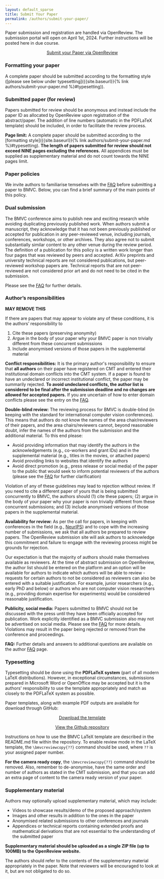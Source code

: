 ```yaml
---
layout: default_sparse
title: Submit Your Paper
permalink: /authors/submit-your-paper/
---
```



<p>Paper submission and registration are handled via OpenReview. The submission portal will open on April 1st, 2024. Further instructions will be posted here in due course.</p>

<!-- Paper registration is performed by registering as a user with OpenReview and entering a paper title and abstract. This will result in the allocation of a “paper ID”, which indicates registration is completed and should be used in preparation of the review copy. You will be able to make edits and upload new paper drafts until the final deadline. Submitted papers should be prepared according to the published specification for formatting and style. Please be sure to read both the formatting instructions and policies before submission. -->


<p style="text-align: center;"><a class="btn btn-primary" role="button" href="{{site.baseurl}}{% link authors/submit-your-pape.md %}">Submit your Paper via OpenReview</a></p>

<!--
<div class="alert mt-3 alert-info" style="">

{% include important_changes.html %}


</div>
-->

<h3>Formatting your paper</h3>

A complete paper should be submitted according to the formatting style ([please see below under typesetting]({{site.baseurl}}{% link authors/submit-your-paper.md %}#typesetting)). 

### Submitted paper (for review)

Papers submitted for review should be anonymous and instead include the paper ID as allocated by OpenReview upon registration of the abstract/paper. The addition of line numbers (automatic in the PDFLaTeX template) should be included, in order to facilitate the review process.

**Page limit:** A complete paper should be submitted according to the [formatting style]({{site.baseurl}}{% link authors/submit-your-paper.md %}#typesetting). **The length of papers submitted for review should not exceed NINE pages excluding the references.** All appendices must be supplied as supplementary material and do not count towards the NINE pages limit. 

### Paper policies

We invite authors to familiarise temselves with the <a title="Author guidelines policy" href="{{ site.baseurl }}{% link authors/faq.md %}">FAQ</a> before submitting a paper to BMVC. Below, you can find a brief summary of the main points of this policy.

<h3>Dual submission</h3>

<p> The BMVC conference aims to publish new and exciting research while avoiding duplicating previously published work. When authors submit a manuscript, they acknowledge that it has not been previously published or accepted for publication in any peer-reviewed venue, including journals, conferences, workshops, or other archives. They also agree not to submit substantially similar content to any other venue during the review period. The definition of a publication for this policy is a written work longer than four pages that was reviewed by peers and accepted. ArXiv preprints and university technical reports are not considered publications, but peer-reviewed workshop papers are. Technical reports that are not peer-reviewed are not considered prior art and do not need to be cited in the submission.</p>

Please see the <a title="Author guidelines" href="{{ site.baseurl }}{% link authors/faq.md %}">FAQ</a> for further details.</p>

<!-- <p style="text-align: center;"><a class="btn btn-primary" role="button" href="{{site.baseurl}}{% link authors/faq.md %}">Please check the FAQ</a></p> -->

<h3>Author&#8217;s responsibilities</h3>

**MAY REMOVE THIS**

<p>If there are papers that may appear to violate any of these conditions, it is the authors’ responsibility to</p>

<ol>
<li>Cite these papers (preserving anonymity)</li>
<li>Argue in the body of your paper why your BMVC paper is non trivially different from these concurrent submissions</li>
<li>Include anonymised versions of those papers in the supplemental material</li>
</ol>

<p><strong>Conflict responsibilities:</strong> It is the primary author's responsibility to ensure that <strong>all authors</strong> on their paper have registered on CMT and entered their institutional domain conflicts into the CMT system. If a paper is found to have an undeclared or incorrect institutional conflict, the paper may be summarily rejected. <strong>To avoid undeclared conflicts, the author list is considered to be final after the submission deadline and no changes are allowed for accepted papers.</strong> If you are uncertain of how to enter domain conflicts please see the entry on the <a title="FAQ" href="{{ site.baseurl }}{% link authors/faq.md %}">FAQ</a>.
</p>



<!--<p><strong>Entering Domain Conflicts:</strong></p>-->




<p><strong> Double-blind review:</strong> The reviewing process for BMVC is double-blind (in keeping with the standard for international computer vision conferences). 
This means that authors do not know the names of the area chair/reviewers of their papers, and the area chairs/reviewers cannot, beyond reasonable doubt, infer the names of the authors from the submission and the additional material. To this end please:</p>
<ul>
<li>Avoid providing information that may identify the authors in the acknowledgements (e.g., co-workers and grant IDs) and in the supplemental material (e.g., titles in the movies, or attached papers)</li>
<li>Avoid providing links to websites that identify the authors</li>
<li>Avoid direct promotion (e.g., press release or social media) of the paper to the public that would seek to inform potential reviewers of the authors (please see the <a title="FAQ" href="{{ site.baseurl }}{% link authors/faq.md %}">FAQ</a> for further clarification)</li>
</ul>

<p>Violation of any of these guidelines may lead to rejection without review. If you need to cite a different paper of yours that is being submitted concurrently to BMVC, the authors should (1) cite these papers; (2) argue in the body of your paper why your paper is non trivially different from these concurrent submissions; and (3) include anonymised versions of those papers in the supplemental material. 
</p>

<p>
<strong>Availability for review:</strong> As per the call for papers, in keeping with conferences in the field (e.g., <a href="https://medium.com/@NeurIPSConf/getting-started-with-neurips-2020-e350f9b39c28">NeurIPS</a>) and to cope with the increasing number of submissions, we ask that all authors be prepared to review papers. The OpenReview submission site will ask authors to acknowledge this commitment and failure to engage with the reviewing process might be grounds for rejection.
</p>
<p>
Our expectation is that the majority of authors should make themselves available as reviewers. At the time of abstract submission on OpenReview, the author list should be entered on the platform and an option will be available for authors to indicate which authors will be able to review - requests for certain authors to not be considered as reviewers can also be entered with a suitable justification. For example, junior researchers (e.g., early PhD and below) or authors who are not computer vision researchers (e.g., providing domain expertise for experiments) would be considered reasonable justification.
</p>

<p>
<strong>Publicity, social media:</strong> Papers submitted to BMVC should not be discussed with the press until they have been officially accepted for publication. Work explicitly identified as a BMVC submission also may not be advertised on social media. Please see the <a title="FAQ" href="{{ site.baseurl }}{% link authors/faq.md %}">FAQ</a> for more details. Violations may result in the paper being rejected or removed from the conference and proceedings.
</p>



<p>
<strong>FAQ:</strong> Further details and answers to additional questions are available on the author <a title="FAQ" href="{{ site.baseurl }}{% link authors/faq.md %}">FAQ</a> page.
</p>

### Typesetting

<p>Typesetting should be done using the <strong>PDFLaTeX system</strong> (part of all modern LaTeX distributions). However, in exceptional circumstances, submissions prepared in Microsoft Word or OpenOffice may be accepted but it is the authors' responsibility to use the template appropriately and match as closely to the PDFLaTeX system as possible. </p>

<p>Paper templates, along with example PDF outputs are available for download through GitHub: </p>

<div class="row no-gutters pt-0 d-xs-block ">
    <div class="mb-1 pl-2 pr-2 mx-auto mx-sm-left col-xs-auto">
        <p style="text-align: center;"><a class="btn btn-primary" role="button" href="https://github.com/BMVC2023/BMVCTemplate/archive/refs/heads/master.zip">Download the template</a></p>
    </div>
    <div class="mb-1 pl-2 pr-2 mx-auto mx-sm-left col-xs-auto">
        <p style="text-align: center;"><a class="btn btn-primary" role="button" href="https://github.com/BMVC2023/BMVCTemplate">View the Github repository</a></p>
    </div>
</div>

<p>Instructions on how to use the BMVC LaTeX template are described in the README.md file within the repository. To enable review mode in the LaTeX template, the <code>\bmvcreviewcopy{??}</code> command should be used, where <code>??</code> is your assigned paper number.</p>

<p><strong>For the camera ready copy</strong>, the <code>\bmvcreviewcopy{??}</code> command should be removed. Also, remember to de-anonymise, have the same order and number of authors as stated in the CMT submission, and that you can add an extra page of content to the camera ready version of your paper.</p>

<p></p>

<h3>Supplementary material</h3>

<p>Authors may optionally upload supplementary material, which may include:</p>

<ul>
<li>Videos to showcase results/demo of the proposed approach/system</li>
<li>Images and other results in addition to the ones in the paper</li>
<li>Anonymised related submissions to other conferences and journals</li>
<li>Appendices or technical reports containing extended proofs and mathematical derivations that are not essential to the understanding of the submitted paper</li>
</ul>

<p><strong>Supplementary material should be uploaded as a single ZIP file (up to 100MB) to the OpenReview website.</strong></p>

The authors should refer to the contents of the supplementary material appropriately in the paper. Note that reviewers will be encouraged to look at it, but are not obligated to do so. 

<!--
Supplementary material is to be submitted by the [supplemental material deadline]({{site.baseurl}}{% link dates.md %}).
-->